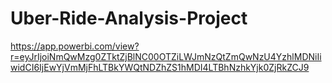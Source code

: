# Uber-Ride-Analysis-Project
https://app.powerbi.com/view?r=eyJrIjoiNmQwMzg0ZTktZjBlNC00OTZiLWJmNzQtZmQwNzU4YzhlMDNiIiwidCI6IjEwYjVmMjFhLTBkYWQtNDZhZS1hMDI4LTBhNzhkYjk0ZjRkZCJ9 <br>
